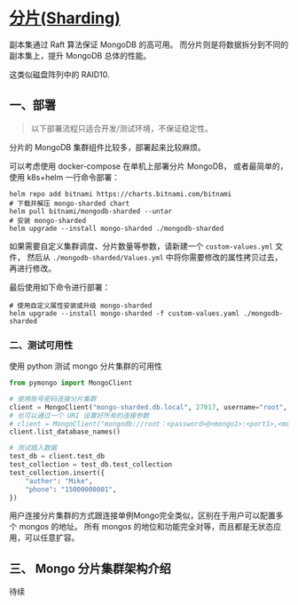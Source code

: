 
# [分片(Sharding)](https://docs.mongodb.com/manual/sharding/)

副本集通过 Raft 算法保证 MongoDB 的高可用。
而分片则是将数据拆分到不同的副本集上，提升 MongoDB 总体的性能。

这类似磁盘阵列中的 RAID10.


## 一、部署

>以下部署流程只适合开发/测试环境，不保证稳定性。

分片的 MongoDB 集群组件比较多，部署起来比较麻烦。

可以考虑使用 docker-compose 在单机上部署分片 MongoDB，
或者最简单的，使用 k8s+helm 一行命令部署：

```shell
helm repo add bitnami https://charts.bitnami.com/bitnami
# 下载并解压 mongo-sharded chart
helm pull bitnami/mongodb-sharded --untar
# 安装 mongo-sharded
helm upgrade --install mongo-sharded ./mongodb-sharded
```

如果需要自定义集群调度、分片数量等参数，请新建一个 `custom-values.yml` 文件，
然后从 `./mongodb-sharded/Values.yml` 中将你需要修改的属性拷贝过去，再进行修改。

最后使用如下命令进行部署：

```shell
# 使用自定义属性安装或升级 mongo-sharded
helm upgrade --install mongo-sharded -f custom-values.yaml ./mongodb-sharded
```


### 二、测试可用性

使用 python 测试 mongo 分片集群的可用性

```python
from pymongo import MongoClient

# 使用账号密码连接分片集群
client = MongoClient("mongo-sharded.db.local", 27017, username="root", password="<your-password>")
# 也可以通过一个 URI 设置好所有的连接参数
# client = MongoClient("mongodb://root：<password>@<mongo1>:<port1>,<mongo2>:<port2>,<mongo3>:<port3>/admin")
client.list_database_names()

# 测试插入数据
test_db = client.test_db
test_collection = test_db.test_collection
test_collection.insert({
    "auther": "Mike",
    "phone": "15000000001",
})
```

用户连接分片集群的方式跟连接单例Mongo完全类似，区别在于用户可以配置多个 mongos 的地址。
所有 mongos 的地位和功能完全对等，而且都是无状态应用，可以任意扩容。


## 三、 Mongo 分片集群架构介绍

待续
